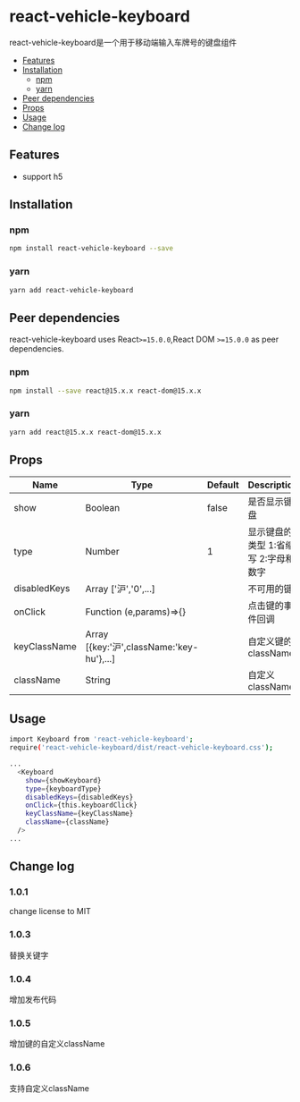 # react-vehicle-keyboard

react-vehicle-keyboard是一个用于移动端输入车牌号的键盘组件


+ [Features](#features)
+ [Installation](#installation)
  + [npm](#npm)
  + [yarn](#yarn)
+ [Peer dependencies](#peer-dependencies)
+ [Props](#props)
+ [Usage](#usage)
+ [Change log](#change-log)

## Features
* support h5

## Installation

### npm
```bash
npm install react-vehicle-keyboard --save
```

### yarn
```bash
yarn add react-vehicle-keyboard
```

## Peer dependencies
react-vehicle-keyboard uses React`>=15.0.0`,React DOM `>=15.0.0` as peer dependencies.
### npm
```bash
npm install --save react@15.x.x react-dom@15.x.x
```

### yarn
```bash
yarn add react@15.x.x react-dom@15.x.x
```

## Props
Name|Type|Default|Description
-|-|-|-
show|Boolean|false|是否显示键盘
type|Number|1|显示键盘的类型 1:省缩写 2:字母和数字
disabledKeys|Array ['沪','0',...]||不可用的键
onClick|Function (e,params)=>{}||点击键的事件回调
keyClassName|Array [{key:'沪',className:'key-hu'},...]||自定义键的className
className|String||自定义className

## Usage
```bash
import Keyboard from 'react-vehicle-keyboard';
require('react-vehicle-keyboard/dist/react-vehicle-keyboard.css');

...
  <Keyboard
    show={showKeyboard}
    type={keyboardType}
    disabledKeys={disabledKeys}
    onClick={this.keyboardClick}
    keyClassName={keyClassName}
    className={className}
  />
...
```

## Change log

### 1.0.1
change license to MIT

### 1.0.3
替换关键字

### 1.0.4
增加发布代码

### 1.0.5
增加键的自定义className

### 1.0.6
支持自定义className
